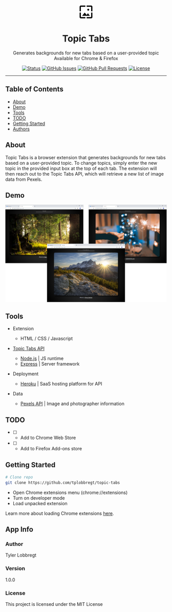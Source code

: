 <div align="center">
<img src="./icons/icon.svg" alt="Logo"></a>
</div>

<h1 align="center">Topic Tabs</h1>
<p align="center">
Generates backgrounds for new tabs based on a user-provided topic <br>
  Available for Chrome & Firefox
</p> 
<div align="center">
  
  [![Status](https://img.shields.io/badge/status-active-success.svg)]()
  [![GitHub Issues](https://img.shields.io/github/issues/tplobbregt/topic-tabs.svg)](https://github.com/tplobbregt/topic-tabs/issues)
  [![GitHub Pull Requests](https://img.shields.io/github/issues-pr/tplobbregt/topic-tabs.svg)](https://github.com/tplobbregt/topic-tabs/pulls)
  [![License](https://img.shields.io/badge/license-MIT-blue.svg)](/LICENSE)
  
</div>

---

## Table of Contents

- [About](#about)
- [Demo](#demo)
- [Tools](#tools)
- [TODO](#todo)
- [Getting Started](#getting_started)
- [Authors](#authors)

<a name = "about"></a>

## About

Topic Tabs is a browser extension that generates backgrounds for new tabs based on a user-provided topic. To change topics, simply enter the new topic in the provided input box at the top of each tab. The extension will then reach out to the Topic Tabs API, which will retrieve a new list of image data from Pexels.

<a name = "demo"></a>

## Demo

<div align="center">
<img src="./demo.png" alt="Demo"></a>
</div>

<a name = "tools"></a>

## Tools

- Extension

  - HTML / CSS / Javascript

- [Topic Tabs API](https://github.com/tplobbregt/topic-tabs-api)

  - [Node.js](https://nodejs.org/en/about/) | JS runtime
  - [Express](https://expressjs.com/) | Server framework

- Deployment

  - [Heroku](https://www.heroku.com/) | SaaS hosting platform for API

- Data
  - [Pexels API](https://www.pexels.com/api/) | Image and photographer information

<a name = "todo"></a>

## TODO

- [ ] - Add to Chrome Web Store
- [ ] - Add to Firefox Add-ons store

<a name = "getting_started"></a>

## Getting Started

```bash
# Clone repo
git clone https://github.com/tplobbregt/topic-tabs
```

- Open Chrome extensions menu (chrome://extensions)
- Turn on developer mode
- Load unpacked extension

Learn more about loading Chrome extensions [here](https://developer.chrome.com/extensions/getstarted).

## App Info

<a name = "authors"></a>

### Author

Tyler Lobbregt

### Version

1.0.0

### License

This project is licensed under the MIT License
